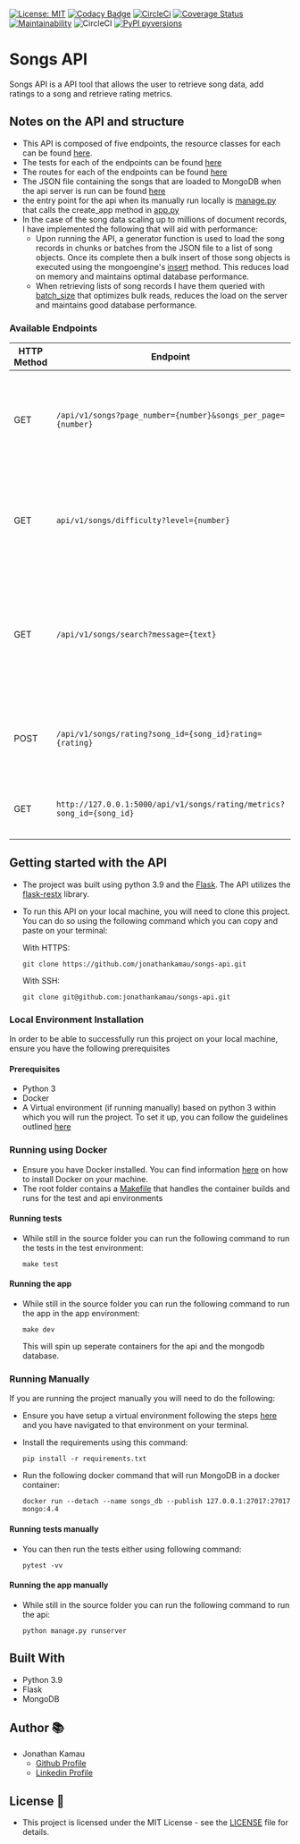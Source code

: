 [![License: MIT](https://img.shields.io/badge/License-MIT-yellow.svg)](https://opensource.org/licenses/MIT)
[![Codacy Badge](https://app.codacy.com/project/badge/Grade/85d644e77ebd449a9f763dfd95bd3b5f)](https://www.codacy.com/gh/jonathankamau/songs-api/dashboard?utm_source=github.com&amp;utm_medium=referral&amp;utm_content=jonathankamau/songs-api&amp;utm_campaign=Badge_Grade)
[![CircleCi](https://circleci.com/gh/jonathankamau/temperature-query-api.svg?style=svg)](https://app.circleci.com/pipelines/github/jonathankamau/songs-api)
[![Coverage Status](https://coveralls.io/repos/github/jonathankamau/temperature-query-api/badge.svg?branch=main)](https://coveralls.io/github/jonathankamau/songs-api?branch=main)
[![Maintainability](https://api.codeclimate.com/v1/badges/1a97c6de621dc9d1a0e2/maintainability)](https://codeclimate.com/github/jonathankamau/songs-api/maintainability)
![CircleCI](https://img.shields.io/circleci/build/github/jonathankamau/songs-api)
[![PyPI pyversions](https://img.shields.io/badge/Python%20Version-3.9-blue)](https://img.shields.io/badge/Python%20Version-3.9-blue)

# Songs API

Songs API is a API tool that allows the user to retrieve song data, add ratings to a song and retrieve rating metrics.
## Notes on the API and structure
- This API is composed of five endpoints, the resource classes for each can be found [here](api/endpoints/songs).
- The tests for each of the endpoints can be found [here](api/tests)
- The routes for each of the endpoints can be found [here](api/routes)
- The JSON file containing the songs that are loaded to MongoDB when the api server is run can be found [here](songs.json)
-  the entry point for the api when its manually run locally is [manage.py](manage.py) that calls the create_app method in [app.py](app.py)
- In the case of the song data scaling up to millions of document records, I have implemented the following that will aid with performance:
    - Upon running the API, a generator function is used to load the song records in chunks or batches from the JSON file to a list of song objects. Once its complete then a bulk  insert of those song objects is executed using the mongoengine's [insert](http://docs.mongoengine.org/apireference.html#mongoengine.queryset.QuerySet.insert) method. This reduces load on memory and maintains optimal database performance.
    - When retrieving lists of song records I have them queried with [batch_size](https://docs.mongoengine.org/apireference.html#mongoengine.queryset.QuerySet.batch_size) that optimizes bulk reads, reduces the load on the server and maintains good database performance.

### Available Endpoints
|HTTP Method   | Endpoint  | Resource class | Description | Example Usage
| ------------- | --------- | --------- |--------------- |------------------- |
|GET| `/api/v1/songs?page_number={number}&songs_per_page={number}` | SongsListResource | Retrieve a list of songs from the db. ThePagination parameters `page_number` and `songs_per_page` are optional | Without pagination: `/api/v1/songs`  With pagination: `http://127.0.0.1:5000/api/v1/songs?page_number=1&songs_per_page=2`
|GET| `api/v1/songs/difficulty?level={number}` | AverageDifficultyResource | Returns the average difficulty for all songs. the `level` parameter is optional and allows filtering by level | Without level parameter: `http://127.0.0.1:5000/api/v1/songs` With level parameter `http://127.0.0.1:5000/api/v1/songs/difficulty?level=13`
|GET| `/api/v1/songs/search?message={text}` | SongSearchResource | Returns a list of songs that match the search query. `message` is the query parameter used. It takes into account the song's artist and title | `http://127.0.0.1:5000/api/v1/songs/search?message=wishing`
|POST| `/api/v1/songs/rating?song_id={song_id}rating={rating}` | SongRatingResource | Adds a rating between 1 and 5 to a song. `song_id` and  `rating` are both passed as parameters | `http://127.0.0.1:5000/api/v1/songs/rating?song_id=6161da9800813afe5d66fc18&rating=3`
|GET| `http://127.0.0.1:5000/api/v1/songs/rating/metrics?song_id={song_id}` | RatingMetricsResource | Returns the average, lowest and highest rating for a song | `http://127.0.0.1:5000/api/v1/songs/rating/metrics?song_id=6161da9800813afe5d66fc18`


## Getting started with the API
-   The project was built using python 3.9 and the [Flask](https://flask.palletsprojects.com/en/2.0.x/). The API utilizes the [flask-restx](https://flask-restx.readthedocs.io/en/latest/) library.

-   To run this API on your local machine, you will need to clone this project. You can do so using the following command which you can copy and paste on your terminal:

    With HTTPS:

    ```
    git clone https://github.com/jonathankamau/songs-api.git
    ```

    With SSH:

    ```
    git clone git@github.com:jonathankamau/songs-api.git
    ```



### Local Environment Installation

In order to be able to successfully run this project on your local machine, ensure you have the following prerequisites
#### Prerequisites
-   Python 3
-   Docker
-   A Virtual environment (if running manually) based on python 3 within which you will run the project. To set it up, you can follow the guidelines outlined [here](https://packaging.python.org/guides/installing-using-pip-and-virtual-environments/#installing-virtualenv)

### Running using Docker
-   Ensure you have Docker installed. You can find information [here](https://www.docker.com/get-started) on how to install Docker on your machine.
-   The root folder contains a [Makefile](/Makefile) that handles the container builds and runs for the test and api environments

#### Running tests
-   While still in the source folder you can run the following command to run the tests in the test environment:

    ```
    make test
    ```

#### Running the app

-   While still in the source folder you can run the following command to run the app in the app environment:

    ```
    make dev
    ```

    This will spin up seperate containers for the api and the mongodb database.

### Running Manually
If you are running the project manually you will need to do the following:
-   Ensure you have setup a virtual environment following the steps [here](https://packaging.python.org/guides/installing-using-pip-and-virtual-environments/#installing-virtualenv) and you have navigated to that environment on  your terminal.

-   Install the requirements using this command:
    ```
    pip install -r requirements.txt
    ```

- Run the following docker command that will run MongoDB in a docker container:

    ```
    docker run --detach --name songs_db --publish 127.0.0.1:27017:27017 mongo:4.4
    ```
#### Running tests manually
-   You can then run the tests either using following command:

    ```
    pytest -vv
    ```
#### Running the app manually

-   While still in the source folder you can run the following command to run the api:

    ```
    python manage.py runserver
    ```

## Built With

-   Python 3.9
-   Flask
-   MongoDB

## Author 📚

-   Jonathan Kamau
    -   [Github Profile](https://github.com/jonathankamau)
    -   [Linkedin Profile](https://www.linkedin.com/in/kamaujonathan/)

## License 🤝

-   This project is licensed under the MIT License - see the [LICENSE](LICENSE) file for details.
